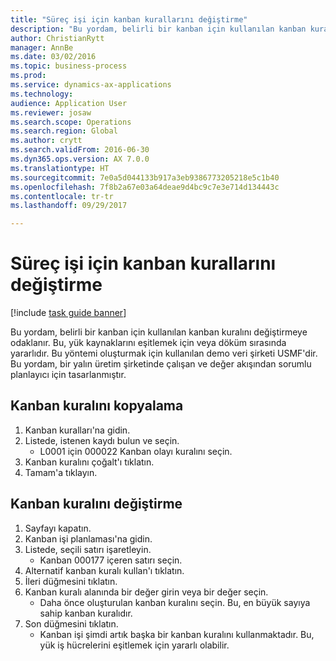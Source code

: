 ```yaml
--- 
title: "Süreç işi için kanban kurallarını değiştirme"
description: "Bu yordam, belirli bir kanban için kullanılan kanban kuralını değiştirmeye odaklanır."
author: ChristianRytt
manager: AnnBe
ms.date: 03/02/2016
ms.topic: business-process
ms.prod: 
ms.service: dynamics-ax-applications
ms.technology: 
audience: Application User
ms.reviewer: josaw
ms.search.scope: Operations
ms.search.region: Global
ms.author: crytt
ms.search.validFrom: 2016-06-30
ms.dyn365.ops.version: AX 7.0.0
ms.translationtype: HT
ms.sourcegitcommit: 7e0a5d044133b917a3eb9386773205218e5c1b40
ms.openlocfilehash: 7f8b2a67e03a64deae9d4bc9c7e3e714d134443c
ms.contentlocale: tr-tr
ms.lasthandoff: 09/29/2017

---
```

# <a name="change-kanban-rules-for-a-process-job"></a>Süreç işi için kanban kurallarını değiştirme

[!include [task guide banner](../../includes/task-guide-banner.md)]

Bu yordam, belirli bir kanban için kullanılan kanban kuralını değiştirmeye odaklanır. Bu, yük kaynaklarını eşitlemek için veya döküm sırasında yararlıdır. Bu yöntemi oluşturmak için kullanılan demo veri şirketi USMF'dir. Bu yordam, bir yalın üretim şirketinde çalışan ve değer akışından sorumlu planlayıcı için tasarlanmıştır.


## <a name="copy-kanban-rule"></a>Kanban kuralını kopyalama
1. Kanban kuralları'na gidin.
2. Listede, istenen kaydı bulun ve seçin.
    * L0001 için 000022 Kanban olayı kuralını seçin.  
3. Kanban kuralını çoğalt'ı tıklatın.
4. Tamam'a tıklayın.

## <a name="change-kanban-rule"></a>Kanban kuralını değiştirme
1. Sayfayı kapatın.
2. Kanban işi planlaması'na gidin.
3. Listede, seçili satırı işaretleyin.
    * Kanban 000177 içeren satırı seçin.  
4. Alternatif kanban kuralı kullan'ı tıklatın.
5. İleri düğmesini tıklatın.
6. Kanban kuralı alanında bir değer girin veya bir değer seçin.
    * Daha önce oluşturulan kanban kuralını seçin. Bu, en büyük sayıya sahip kanban kuralıdır.  
7. Son düğmesini tıklatın.
    * Kanban işi şimdi artık başka bir kanban kuralını kullanmaktadır. Bu, yük iş hücrelerini eşitlemek için yararlı olabilir.  


